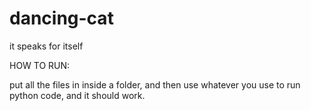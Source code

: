 # dancing-cat
it speaks for itself

HOW TO RUN:

put all the files in inside a folder, and then use whatever you use to run python code, and it should work.
